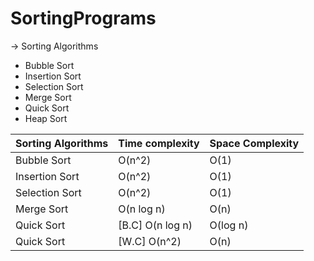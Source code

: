 # SortingPrograms
-> Sorting Algorithms
  * Bubble Sort
  * Insertion Sort
  * Selection Sort
  * Merge Sort
  * Quick Sort
  * Heap Sort


Sorting Algorithms  |    Time complexity   |   Space Complexity
------------------- | -------------------  | --------------------
   Bubble Sort      |       O(n^2)         |        O(1)  
 Insertion Sort     |       O(n^2)         |        O(1)
 Selection Sort     |       O(n^2)         |        O(1)
 Merge Sort         |     O(n log n)       |        O(n)
 Quick Sort         |  [B.C] O(n log n)    |      O(log n)
 Quick Sort         |  [W.C]  O(n^2)       |        O(n)
